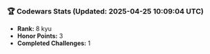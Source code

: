 ### 🏆 Codewars Stats (Updated: 2025-04-25 10:09:04 UTC)

- **Rank:** 8 kyu
- **Honor Points:** 3
- **Completed Challenges:** 1
